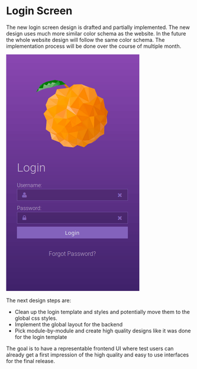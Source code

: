 # Login Screen

The new login screen design is drafted and partially implemented. The new design uses much more similar color schema as the website. In the future the whole website design will follow the same color schema. The implementation process will be done over the course of multiple month.

![Login Screen](app/tpl/articles/news/img/20190507_login_screen.gif)

The next design steps are:

* Clean up the login template and styles and potentially move them to the global css styles.
* Implement the global layout for the backend
* Pick module-by-module and create high quality designs like it was done for the login template

The goal is to have a representable frontend UI where test users can already get a first impression of the high quality and easy to use interfaces for the final release.